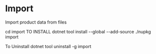 # Import
Import product data from files

cd import
TO INSTALL
dotnet tool install --global --add-source ./nupkg import

To Uninstall
dotnet tool uninstall -g import

